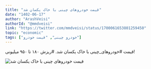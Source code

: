 ```yaml
---
title: "قیمت خودروهای چینی با خاک یکسان شد"
date: "1402-06-17"
author: "ArashVeisi"
authorId: "@mmdveisi"
link: "https://twitter.com/mmdveisi/status/1700061653801259450"
topic: "economic"
tags: ["خودرو چینی", "قیمت خودرو"]
---
```


قیمت #خودروهای_چینی با خاک یکسان شد.
#ریزش ۱۸۰ تا ۹۵۰ میلیونی!

![قیمت خودروهای چینی با خاک یکسان شد](/posts/economic/gheymat-khodrohaye-chini-ba-khak-yeksan-shod.webp)
